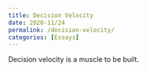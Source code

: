 ```yaml
---
title: Decision Velocity
date: 2020-11/24
permalink: /decision-velocity/
categories: [Essays]
---
```


Decision velocity is a muscle to be built. 